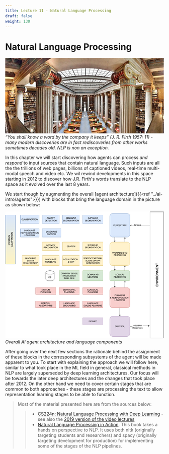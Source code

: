 ```yaml
---
title: Lecture 11 - Natural Language Processing
draft: false
weight: 130
---
```


# Natural Language Processing

![national-library-greece](images/national-library-greece.jpg#center)
*“You shall know a word by the company it keeps” (J. R. Firth 1957: 11) - many modern discoveries are in fact rediscoveries from other works sometimes decades old. NLP is non an exception.*

In this chapter we will start discovering how agents can process _and respond_ to input sources that contain natural language. Such inputs are all the the trillions of web pages, billions of captioned videos, real-time multi-modal speech and video etc.  We wil rewind developments in this space starting in 2012 to discover how J.R. Firth's words translate to the NLP space as it evolved over the last 8 years.

We start though by augmenting the overall [agent architecture]({{<ref "../ai-intro/agents">}}) with blocks that bring the language domain in the picture as shown below:

![overall-agent-architecture](images/overall-agent-architecture.png#center)
*Overall AI agent architecture and language components*

After going over the next few sections the rationale behind the assignment of these blocks in the corresponding subsystems of the agent will be made apparent to you. To start with explaining the approach we will follow here, similar to what took place in the ML field in general, classical methods in NLP are largely superseded by deep learning architectures. Our focus will be towards the later deep architectures and the changes that took place after 2012. On the other hand we need to cover certain stages that are common to both approaches - these stages are processing the text to allow representation learning stages to be able to function.  

> Most of the material presented here are from the sources below:
>> * [CS224n: Natural Language Processing with Deep Learning](http://web.stanford.edu/class/cs224n/) - see also the [2019 version of the video lectures](https://www.youtube.com/playlist?list=PLoROMvodv4rOhcuXMZkNm7j3fVwBBY42z)
>> * [Natural Language Processing in Action](https://www.amazon.com/Natural-Language-Processing-Action-Understanding/dp/1617294632). This book takes a hands on perspective to NLP. It uses both nltk (originally targeting students and researchers) and spacy (originally targeting development for production) for implementing some of the stages of the NLP pipelines.
